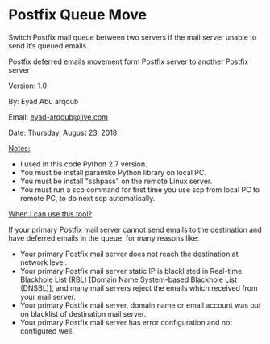 # Postfix Queue Move
Switch Postfix mail queue between two servers if the mail server unable to send it’s queued emails.

<p>Postfix deferred emails movement form Postfix server to another Postfix server</p>
<p>Version: 1.0</p>
<p>By: Eyad Abu arqoub</p>
<p>Email: <a href="mailto:eyad-arqoub@live.com">eyad-arqoub@live.com</a></p>
<p>Date: Thursday, August 23, 2018</p>
<p><u>Notes:</u></p>
<ul>
<li>I used in this code Python 2.7 version.</li>
<li>You must be install paramiko Python library on local PC.</li>
<li>You must be install "sshpass" on the remote Linux server.</li>
<li>You must run a scp command for first time you use scp from local PC to remote PC, to do next scp automatically.</li>
</ul>
<p><u>When I can use this tool?</u></p>
<p>If your primary Postfix mail server cannot send emails to the destination and have deferred emails in the queue, for many reasons like:</p>
<ul>
<li>Your primary Postfix mail server does not reach the destination at network level.</li>
<li>Your primary Postfix mail server static IP is blacklisted in Real-time Blackhole List (RBL) [Domain Name System-based Blackhole List (DNSBL)], and many mail servers reject the emails which received from your mail server.</li>
<li>Your primary Postfix mail server, domain name or email account was put on blacklist of destination mail server.</li>
<li>Your primary Postfix mail server has error configuration and not configured well.</li>
</ul>
<p>&nbsp;</p>
<p>&nbsp;</p>
